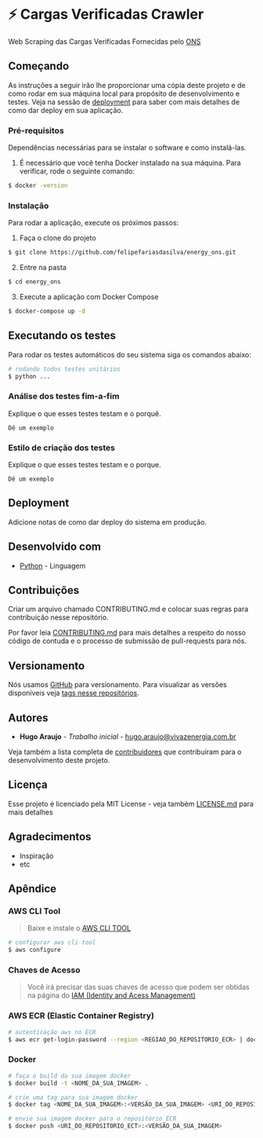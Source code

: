 # :zap: Cargas Verificadas Crawler

Web Scraping das Cargas Verificadas Fornecidas pelo [ONS](http://tr.ons.org.br/)

## Começando

As instruções a seguir irão lhe proporcionar uma cópia deste projeto e de como rodar em sua máquina local para propósito de desenvolvimento e testes. Veja na sessão de [deployment](#Deployment) para saber com mais detalhes de como dar deploy em sua aplicação.

### Pré-requisitos

Dependências necessárias para se instalar o software e como instalá-las.

1. É necessário que você tenha Docker instalado na sua máquina. Para verificar, rode o seguinte comando:

```bash
$ docker -version
```

### Instalação

Para rodar a aplicação, execute os próximos passos:

1. Faça o clone do projeto

```bash
$ git clone https://github.com/felipefariasdasilva/energy_ons.git
```

2. Entre na pasta

```bash
$ cd energy_ons
```

3. Execute a aplicação com Docker Compose

```bash
$ docker-compose up -d
```

## Executando os testes

Para rodar os testes automáticos do seu sistema siga os comandos abaixo:

```bash
# rodando todos testes unitários
$ python ...
```

### Análise dos testes fim-a-fim

Explique o que esses testes testam e o porquê.

```
Dê um exemplo
```

### Estilo de criação dos testes

Explique o que esses testes testam e o porque.

```
Dê um exemplo
```

## Deployment

Adicione notas de como dar deploy do sistema em produção.

## Desenvolvido com
* [Python](https://www.python.org/) - Linguagem

## Contribuições

Criar um arquivo chamado CONTRIBUTING.md e colocar suas regras para contribuição nesse repositório.

Por favor leia [CONTRIBUTING.md]() para mais detalhes a respeito do nosso código de contuda e o processo de submissão de pull-requests para nós.

## Versionamento

Nós usamos [GitHub](https://github.com/) para versionamento. Para visualizar as versões disponíveis veja [tags nesse repositórios](https://github.com/your/project/tags).

## Autores

* **Hugo Araujo** - *Trabalho inicial* - [hugo.araujo@vivazenergia.com.br](hugo.araujo@vivazenergia.com.br)

Veja também a lista completa de [contribuidores](https://github.com/your/project/contributors) que contribuiram para o desenvolvimento deste projeto.

## Licença

Esse projeto é licenciado pela MIT License - veja também [LICENSE.md](LICENSE.md) para mais detalhes

## Agradecimentos

* Inspiração
* etc

## Apêndice

### AWS CLI Tool
> Baixe e instale o [AWS CLI TOOL](https://aws.amazon.com/pt/cli/)

```bash
# configurar aws cli tool
$ aws configure
```

### Chaves de Acesso
> Você irá precisar das suas chaves de acesso que podem ser obtidas na página do [IAM (Identity and Acess Management)](https://console.aws.amazon.com/iam/home?region=us-east-2#/security_credentials$access_key)

### AWS ECR (Elastic Container Registry)
```bash
# autenticação aws no ECR
$ aws ecr get-login-password --region <REGIAO_DO_REPOSITORIO_ECR> | docker login --username AWS --password-stdin <URI_DO_REPOSITORIO_ECR>
```

### Docker

```bash
# faça o build da sua imagem docker
$ docker build -t <NOME_DA_SUA_IMAGEM> .
```

```bash
# crie uma tag para sua imagem docker
$ docker tag <NOME_DA_SUA_IMAGEM>:<VERSÃO_DA_SUA_IMAGEM> <URI_DO_REPOSITORIO_ECT>:<VERSÃO_DA_SUA_IMAGEM>
```

```bash
# envie sua imagem docker para o repositório ECR
$ docker push <URI_DO_REPOSITORIO_ECT>:<VERSÃO_DA_SUA_IMAGEM>
```

